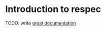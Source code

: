 # Introduction to respec

TODO: write [great documentation](http://jacobian.org/writing/what-to-write/)
